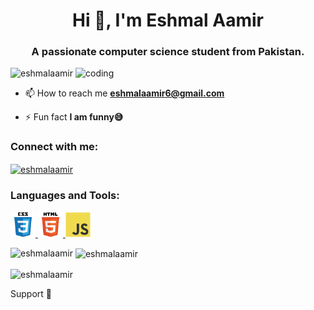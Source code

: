 <h1 align="center">Hi 👋, I'm Eshmal Aamir</h1>
<h3 align="center">A passionate computer science student from Pakistan.</h3>

<img align="right" alt="coding" width="400" scr="https://user-images.githubusercontent.com/55389276/140866485-8fb1c876-9a8f-4d6a-98dc-08c4981eaf70.gif">

<p align="left"> <img src="https://komarev.com/ghpvc/?username=eshmalaamir&label=Profile%20views&color=0e75b6&style=flat" alt="eshmalaamir" /> </p>

- 📫 How to reach me **eshmalaamir6@gmail.com**

- ⚡ Fun fact **I am funny😅**

<h3 align="left">Connect with me:</h3>
<p align="left">
<a href="https://linkedin.com/in/eshmalaamir" target="blank"><img align="center" src="https://raw.githubusercontent.com/rahuldkjain/github-profile-readme-generator/master/src/images/icons/Social/linked-in-alt.svg" alt="eshmalaamir" height="30" width="40" /></a>
</p>

<h3 align="left">Languages and Tools:</h3>
<p align="left"> <a href="https://www.w3schools.com/css/" target="_blank" rel="noreferrer"> <img src="https://raw.githubusercontent.com/devicons/devicon/master/icons/css3/css3-original-wordmark.svg" alt="css3" width="40" height="40"/> </a> <a href="https://www.w3.org/html/" target="_blank" rel="noreferrer"> <img src="https://raw.githubusercontent.com/devicons/devicon/master/icons/html5/html5-original-wordmark.svg" alt="html5" width="40" height="40"/> </a> <a href="https://developer.mozilla.org/en-US/docs/Web/JavaScript" target="_blank" rel="noreferrer"> <img src="https://raw.githubusercontent.com/devicons/devicon/master/icons/javascript/javascript-original.svg" alt="javascript" width="40" height="40"/> </a> </p>

<p><img align="left" src="https://github-readme-stats.vercel.app/api/top-langs?username=eshmalaamir&show_icons=true&locale=en&layout=compact" alt="eshmalaamir" /></p>

<p>&nbsp;<img align="center" src="https://github-readme-stats.vercel.app/api?username=eshmalaamir&show_icons=true&locale=en" alt="eshmalaamir" /></p>

<p><img align="center" src="https://github-readme-streak-stats.herokuapp.com/?user=eshmalaamir&" alt="eshmalaamir" /></p>

Support 🙏
